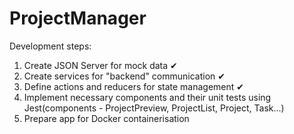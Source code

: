 # ProjectManager

Development steps:
  1. Create JSON Server for mock data ✔
  2. Create services for "backend" communication ✔
  3. Define actions and reducers for state management ✔
  4. Implement necessary components and their unit tests using Jest(components - ProjectPreview, ProjectList, Project, Task...)
  5. Prepare app for Docker containerisation 
